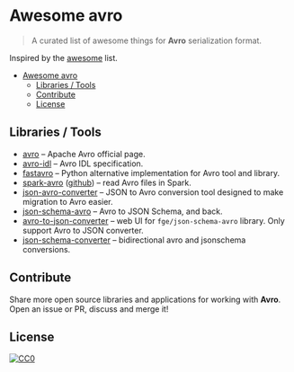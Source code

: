 # Awesome avro

> A curated list of awesome things for **Avro** serialization format.

Inspired by the [awesome](https://github.com/sindresorhus/awesome) list.

- [Awesome avro](#awesome-avro)
    - [Libraries / Tools](#libraries--tools)
    - [Contribute](#contribute)
    - [License](#license)

## Libraries / Tools

* [avro](https://avro.apache.org/docs/current/index.html) &ndash; Apache Avro official page.
* [avro-idl](https://avro.apache.org/docs/current/idl.html) &ndash; Avro IDL specification.
* [fastavro](https://fastavro.readthedocs.io/en/latest/) &ndash; Python alternative implementation for Avro tool and library.
* [spark-avro](https://docs.databricks.com/spark/latest/data-sources/read-avro.html) ([github](https://github.com/databricks/spark-avro)) &ndash; read Avro files in Spark.
* [json-avro-converter](https://github.com/allegro/json-avro-converter) &ndash; JSON to Avro conversion tool designed to make migration to Avro easier.
* [json-schema-avro](https://github.com/fge/json-schema-avro) &ndash; Avro to JSON Schema, and back.
* [avro-to-json-converter](https://json-schema-validator.herokuapp.com/avro.jsp) &ndash; web UI for `fge/json-schema-avro` library. Only support Avro to JSON converter.
* [json-schema-converter](https://github.com/eevans/json-schema-converter) &ndash; bidirectional avro and jsonschema conversions.

## Contribute

Share more open source libraries and applications for working with **Avro**. Open an issue or PR, discuss and merge it!

## License

[![CC0](https://licensebuttons.net/p/zero/1.0/88x31.png)](https://creativecommons.org/publicdomain/zero/1.0/)
